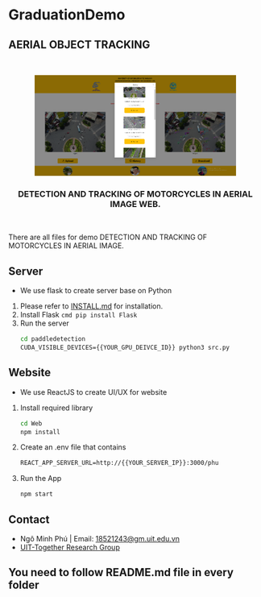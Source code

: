 # GraduationDemo
## AERIAL OBJECT TRACKING

<!-- PROJECT LOGO -->
<br />
<p align="center">
  <a href="https://github.com/phungo1506/Graduation">
    <img src="https://github.com/phungo1506/Graduation/blob/master/Web/public/web.png" alt="Logo" width="400" height="200">
  </a>
  <h3 align="center">DETECTION AND TRACKING OF MOTORCYCLES IN 
AERIAL IMAGE WEB.</h3>
  <p align="center">
    <br />

There are all files for demo DETECTION AND TRACKING OF MOTORCYCLES IN 
AERIAL IMAGE.

## Server

- We use flask to create server base on Python

1. Please refer to [INSTALL.md](https://paddledetection.readthedocs.io/tutorials/GETTING_STARTED.html) for installation.
2. Install Flask
	   ```cmd
	   pip install Flask
	   ```
2. Run the server
	 ```cmd
   cd paddledetection
   CUDA_VISIBLE_DEVICES={{YOUR_GPU_DEIVCE_ID}} python3 src.py

## Website

- We use ReactJS to create UI/UX for website

1. Install required library
	 ```cmd
   cd Web
   npm install
	  ```
2. Create an .env file that contains
   ```cmd
   REACT_APP_SERVER_URL=http://{{YOUR_SERVER_IP}}:3000/phu
   ```
4. Run the App
  	```cmd
   npm start
   ```

## Contact
- Ngô Minh Phú | Email: 18521243@gm.uit.edu.vn
- [UIT-Together Research Group](https://uit-together.github.io/) 
## You need to follow README.md file in every folder
